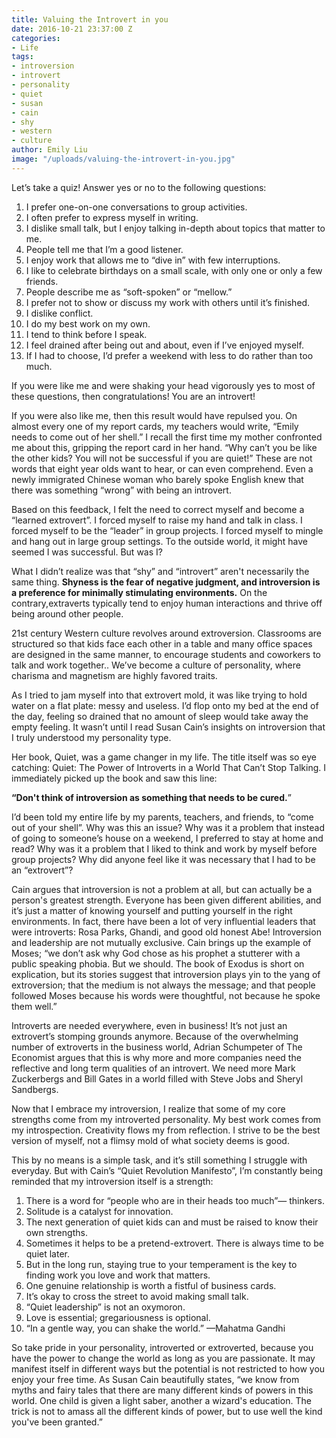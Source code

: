 ```yaml
---
title: Valuing the Introvert in you
date: 2016-10-21 23:37:00 Z
categories:
- Life
tags:
- introversion
- introvert
- personality
- quiet
- susan
- cain
- shy
- western
- culture
author: Emily Liu
image: "/uploads/valuing-the-introvert-in-you.jpg"
---
```


Let’s take a quiz! Answer yes or no to the following questions: 

1. I prefer one-on-one conversations to group activities.
2. I often prefer to express myself in writing.
3. I dislike small talk, but I enjoy talking in-depth about topics that matter to me.
4. People tell me that I’m a good listener.
5. I enjoy work that allows me to “dive in” with few interruptions.
6. I like to celebrate birthdays on a small scale, with only one or only a few friends.
7. People describe me as “soft-spoken” or “mellow.”
8. I prefer not to show or discuss my work with others until it’s finished.
9. I dislike conflict.
10. I do my best work on my own.
11. I tend to think before I speak.
12. I feel drained after being out and about, even if I’ve enjoyed myself.
13. If I had to choose, I’d prefer a weekend with less to do rather than too much. <!-- more -->

If you were like me and were shaking your head vigorously yes to most of these questions, then congratulations! You are an introvert! 

If you were also like me, then this result would have repulsed you. On almost every one of my report cards, my teachers would write, “Emily needs to come out of her shell.” I recall the first time my mother confronted me about this, gripping the report card in her hand. “Why can’t you be like the other kids? You will not be successful if you are quiet!” These are not words that eight year olds want to hear, or can even comprehend. Even a newly immigrated Chinese woman who barely spoke English knew that there was something “wrong” with being an introvert. 

Based on this feedback, I felt the need to correct myself and become a “learned extrovert”. I forced myself to raise my hand and talk in class. I forced myself to be the “leader” in group projects. I forced myself to mingle and hang out in large group settings. To the outside world, it might have seemed I was successful. But was I?

What I didn’t realize was that “shy” and “introvert” aren't necessarily the same thing. **Shyness is the fear of negative judgment, and introversion is a preference for minimally stimulating environments.** On the contrary,extraverts typically tend to enjoy human interactions and thrive off being around other people. 

21st century Western culture revolves around extroversion. Classrooms are structured so that kids face each other in a table and many office spaces are designed in the same manner, to encourage students and coworkers to talk and work together.. We’ve become a culture of personality, where charisma and magnetism are highly favored traits. 

As I tried to jam myself into that extrovert mold, it was like trying to hold water on a flat plate: messy and useless. I’d flop onto my bed at the end of the day, feeling so drained that no amount of sleep would take away the empty feeling. It wasn’t until I read Susan Cain’s insights on introversion that I truly understood my personality type. 

Her book, Quiet, was a game changer in my life. The title itself was so eye catching: Quiet: The Power of Introverts in a World That Can’t Stop Talking. I immediately picked up the book and saw this line: 

**“Don't think of introversion as something that needs to be cured.**” 

I’d been told my entire life by my parents, teachers, and friends, to “come out of your shell”. Why was this an issue? Why was it a problem that instead of going to someone’s house on a weekend, I preferred to stay at home and read? Why was it a problem that I liked to think and work by myself before group projects? Why did anyone feel like it was necessary that I had to be an “extrovert”?

Cain argues that introversion is not a problem at all, but can actually be a person's greatest strength. Everyone has been given different abilities, and it’s just a matter of knowing yourself and putting yourself in the right environments. In fact, there have been a lot of very influential leaders that were introverts: Rosa Parks, Ghandi, and good old honest Abe! Introversion and leadership are not mutually exclusive. Cain brings up the example of Moses; “we don’t ask why God chose as his prophet a stutterer with a public speaking phobia. But we should. The book of Exodus is short on explication, but its stories suggest that introversion plays yin to the yang of extroversion; that the medium is not always the message; and that people followed Moses because his words were thoughtful, not because he spoke them well.” 

Introverts are needed everywhere, even in business! It’s not just an extrovert’s stomping grounds anymore. Because of the overwhelming number of extroverts in the business world, Adrian Schumpeter of The Economist argues that this is why more and more companies need the reflective and long term qualities of an introvert. We need more Mark Zuckerbergs and Bill Gates in a world filled with Steve Jobs and Sheryl Sandbergs. 

Now that I embrace my introversion, I realize that some of my core strengths come from my introverted personality. My best work comes from my introspection. Creativity flows my from reflection. I strive to be the best version of myself, not a flimsy mold of what society deems is good. 

This by no means is a simple task, and it’s still something I struggle with everyday. But with Cain’s “Quiet Revolution Manifesto”, I’m constantly being reminded that my introversion itself is a strength: 

1. There is a word for “people who are in their heads too much”— thinkers.
2. Solitude is a catalyst for innovation.
3. The next generation of quiet kids can and must be raised to know their own strengths.
4. Sometimes it helps to be a pretend-extrovert. There is always time to be quiet later.
5. But in the long run, staying true to your temperament is the key to finding work you love and work that matters.
6. One genuine relationship is worth a fistful of business cards.
7. It’s okay to cross the street to avoid making small talk.
8. “Quiet leadership” is not an oxymoron.
9. Love is essential; gregariousness is optional.
10. “In a gentle way, you can shake the world.” —Mahatma Gandhi
 
So take pride in your personality, introverted or extroverted, because you have the power to change the world as long as you are passionate. It may manifest itself in different ways but the potential is not restricted to how you enjoy your free time. As Susan Cain beautifully states, “we know from myths and fairy tales that there are many different kinds of powers in this world. One child is given a light saber, another a wizard's education. The trick is not to amass all the different kinds of power, but to use well the kind you've been granted.” 
